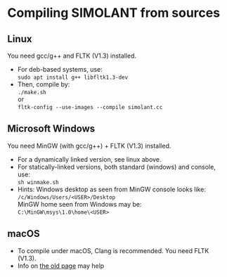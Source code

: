 # Compiling SIMOLANT from sources

## Linux

You need gcc/g++ and FLTK (V1.3) installed.

* For deb-based systems, use:<br />
  `sudo apt install g++ libfltk1.3-dev`
* Then, compile by:<br />
  `./make.sh`<br />
  or<br />
  `fltk-config --use-images --compile simolant.cc`

## Microsoft Windows

You need MinGW (with gcc/g++) + FLTK (V1.3) installed.

* For a dynamically linked version, see linux above.
* For statically-linked versions, both standard (windows) and console, use:<br />
  `sh winmake.sh`
* Hints:
  Windows desktop as seen from MinGW console looks like:<br />
  `/c/Windows/Users/<USER>/Desktop`<br />
  MinGW home seen from Windows may be:<br />
  `C:\MinGW\msys\1.0\home\<USER>`

## macOS

* To compile under macOS, Clang is recommended. You need FLTK (V1.3).
* Info on [the old page](http://old.vscht.cz/fch/software/simolant/index-en.html) may help
